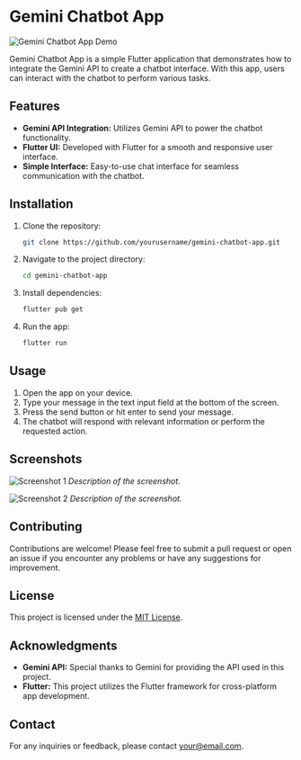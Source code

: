 # Gemini Chatbot App

![Gemini Chatbot App Demo](demo.gif)

Gemini Chatbot App is a simple Flutter application that demonstrates how to integrate the Gemini API to create a chatbot interface. With this app, users can interact with the chatbot to perform various tasks.

## Features

- **Gemini API Integration:** Utilizes Gemini API to power the chatbot functionality.
- **Flutter UI:** Developed with Flutter for a smooth and responsive user interface.
- **Simple Interface:** Easy-to-use chat interface for seamless communication with the chatbot.

## Installation

1. Clone the repository:

    ```bash
    git clone https://github.com/yourusername/gemini-chatbot-app.git
    ```

2. Navigate to the project directory:

    ```bash
    cd gemini-chatbot-app
    ```

3. Install dependencies:

    ```bash
    flutter pub get
    ```

4. Run the app:

    ```bash
    flutter run
    ```

## Usage

1. Open the app on your device.
2. Type your message in the text input field at the bottom of the screen.
3. Press the send button or hit enter to send your message.
4. The chatbot will respond with relevant information or perform the requested action.

## Screenshots

![Screenshot 1](screenshots/screenshot1.png)
*Description of the screenshot.*

![Screenshot 2](screenshots/screenshot2.png)
*Description of the screenshot.*

## Contributing

Contributions are welcome! Please feel free to submit a pull request or open an issue if you encounter any problems or have any suggestions for improvement.

## License

This project is licensed under the [MIT License](LICENSE).

## Acknowledgments

- **Gemini API:** Special thanks to Gemini for providing the API used in this project.
- **Flutter:** This project utilizes the Flutter framework for cross-platform app development.

## Contact

For any inquiries or feedback, please contact [your@email.com](mailto:your@email.com).
